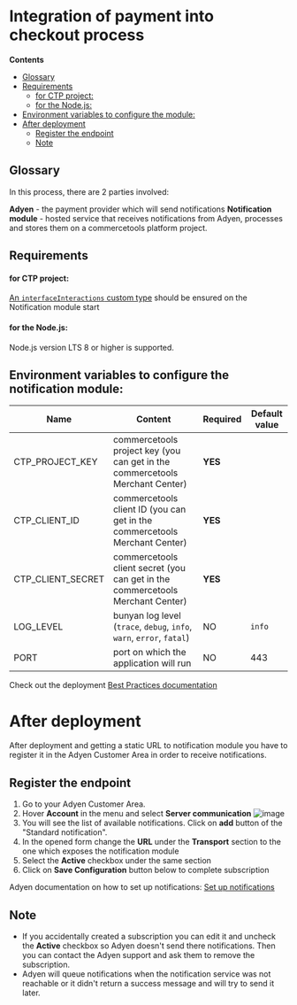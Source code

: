 # Integration of payment into checkout process

<!-- START doctoc generated TOC please keep comment here to allow auto update -->
<!-- DON'T EDIT THIS SECTION, INSTEAD RE-RUN doctoc TO UPDATE -->
**Contents**

  - [Glossary](#glossary)
  - [Requirements](#requirements)
      - [for CTP project:](#for-ctp-project)
      - [for the Node.js:](#for-the-nodejs)
  - [Environment variables to configure the module:](#environment-variables-to-configure-the-module)
- [After deployment](#after-deployment)
  - [Register the endpoint](#register-the-endpoint)
  - [Note](#note)

<!-- END doctoc generated TOC please keep comment here to allow auto update -->

## Glossary
In this process, there are 2 parties involved:

**Adyen** - the payment provider which will send notifications
**Notification module** - hosted service that receives notifications from Adyen,
processes and stores them on a commercetools platform project.

## Requirements 

#### for CTP project:
[An `interfaceInteractions` custom type](../resources/payment-interface-interaction-types.json) should be ensured on the Notification module start

#### for the Node.js:
Node.js version LTS 8 or higher is supported.


## Environment variables to configure the notification module:
Name | Content | Required | Default value
------------ | ------------- | ------------- | -------------
CTP_PROJECT_KEY | commercetools project key (you can get in the commercetools Merchant Center) | **YES** |
CTP_CLIENT_ID | commercetools client ID (you can get in the commercetools Merchant Center) | **YES** |
CTP_CLIENT_SECRET | commercetools client secret (you can get in the commercetools Merchant Center) | **YES** |
LOG_LEVEL | bunyan log level (`trace`, `debug`, `info`, `warn`, `error`, `fatal`)| NO | `info`
PORT | port on which the application will run | NO | 443

Check out the deployment [Best Practices documentation](../../docs/BEST_PRACTICES.md)

# After deployment

After deployment and getting a static URL to notification module
you have to register it in the Adyen Customer Area in order to receive notifications.

## Register the endpoint
 1. Go to your Adyen Customer Area.
 1. Hover **Account** in the menu and select **Server communication**
![image](https://user-images.githubusercontent.com/9251453/55414133-e5b13100-556a-11e9-89ac-a9ebbf72bfdf.png)
 1. You will see the list of available notifications. Click on **add** button of the
"Standard notification".
 1. In the opened form change the **URL** under the **Transport** section to the one
 which exposes the notification module
 1. Select the **Active** checkbox under the same section
 1. Click on **Save Configuration** button below to complete subscription
 
Adyen documentation on how to set up notifications: [Set up notifications](https://docs.adyen.com/developers/development-resources/notifications/set-up-notifications)

## Note
- If you accidentally created a subscription you can edit it and uncheck the **Active** checkbox so Adyen doesn't
send there notifications. Then you can contact the Adyen support and ask them to remove the subscription.
- Adyen will queue notifications when the notification service was not reachable or it didn't return a success message
  and will try to send it later.

